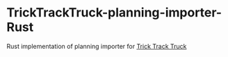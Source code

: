 # TrickTrackTruck-planning-importer-Rust
Rust implementation of planning importer for [Trick Track Truck](https://loganmzz.github.io/TrickTrackTruck/)

